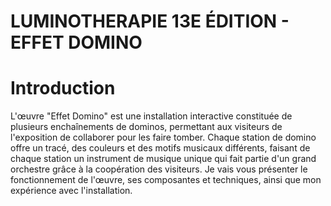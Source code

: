 # LUMINOTHERAPIE 13E ÉDITION - EFFET DOMINO

# Introduction

L'œuvre "Effet Domino" est une installation interactive constituée de plusieurs enchaînements de dominos, permettant aux visiteurs de l'exposition de collaborer pour les faire tomber. Chaque station de domino offre un tracé, des couleurs et des motifs musicaux différents, faisant de chaque station un instrument de musique unique qui fait partie d'un grand orchestre grâce à la coopération des visiteurs. Je vais vous présenter le fonctionnement de l'œuvre, ses composantes et techniques, ainsi que mon expérience avec l'installation.
